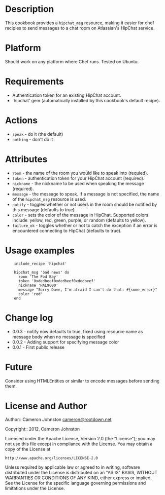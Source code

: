 Description
===========

This cookbook provides a `hipchat_msg` resource, making it easier for chef recipies to send messages to a chat room on Atlassian's HipChat service.

Platform
========

Should work on any platform where Chef runs. Tested on Ubuntu.

Requirements
============

* Authentication token for an existing HipChat account.
* 'hipchat' gem (automatically installed by this cookbook's default recipe).

Actions
=======
* `speak` - do it (the default)
* `nothing` - don't do it

Attributes
==========
* `room` - the name of the room you would like to speak into (requied).
* `token` - authentication token for your HipChat account (required).
* `nickname` - the nickname to be used when speaking the message (required).
* `message` - the message to speak. If a message is not specified, the name of the `hipchat_msg` resource is used.
* `notify` - toggles whether or not users in the room should be notified by this message (defaults to true).
* `color` - sets the color of the message in HipChat. Supported colors include: yellow, red, green, purple, or random (defaults to yellow).
* `failure_ok` - toggles whether or not to catch the exception if an error is encountered connecting to HipChat (defaults to true).

Usage examples
==============

        include_recipe 'hipchat'

        hipchat_msg 'bad news' do
          room 'The Pod Bay'
          token '0xdedbeef0xdedbeef0xdedbeef'
          nickname 'HAL9000'
          message "Sorry Dave, I'm afraid I can't do that: #{some_error}"
          color 'red'
        end

Change log
==========
* 0.0.3 - notify now defaults to true, fixed using resource name as message body when no message is specified
* 0.0.2 - Adding support for specifying message color
* 0.0.1 - First public release

Future
======

Consider using HTMLEntities or similar to encode messages before sending them.

License and Author
==================

Author:: Cameron Johnston <cameron@rootdown.net>

Copyright:: 2012, Cameron Johnston

Licensed under the Apache License, Version 2.0 (the "License");
you may not use this file except in compliance with the License.
You may obtain a copy of the License at

    http://www.apache.org/licenses/LICENSE-2.0

Unless required by applicable law or agreed to in writing, software
distributed under the License is distributed on an "AS IS" BASIS,
WITHOUT WARRANTIES OR CONDITIONS OF ANY KIND, either express or implied.
See the License for the specific language governing permissions and
limitations under the License.

